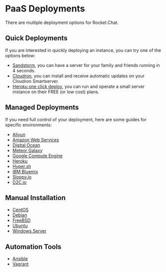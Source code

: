 # PaaS Deployments

There are multiple deployment options for Rocket.Chat.

## Quick Deployments

If you are interested in quickly deploying an instance, you can try one of the options below:

- [Sandstorm](https://apps.sandstorm.io/app/vfnwptfn02ty21w715snyyczw0nqxkv3jvawcah10c6z7hj1hnu0), you can have a server for your family and friends running in 4 seconds.
- [Cloudron](https://cloudron.io/appstore.html#chat.rocket.cloudronapp), you can install and receive automatic updates on your Cloudron Smartserver.
- [Heroku one click deploy](https://heroku.com/deploy?template=https://github.com/RocketChat/Rocket.Chat/tree/master), you can run and operate a small server instance on their FREE (or low cost) plans.

## Managed Deployments

If you need full control of your deployment, here are some guides for specific environments:

- [Aliyun](aliyun/)
- [Amazon Web Services](aws/)
- [Digital Ocean](digital-ocean/)
- [Meteor Galaxy](galaxy/)
- [Google Compute Engine](google-computer-engine/)
- [Heroku](heroku/)
- [Hyper.sh](hyper-sh/)
- [IBM Bluemix](ibm-bluemix/)
- [Sloppy.io](sloppy-io/)
- [D2C.io](d2cio)

## Manual Installation

- [CentOS](/installation/manual-installation/centos/)
- [Debian](/installation/manual-installation/debian/)
- [FreeBSD](/installation/manual-installation/freebsd/)
- [Ubuntu](/installation/manual-installation/ubuntu/)
- [Windows Server](/installation/manual-installation/windows-server/)

## Automation Tools

- [Ansible](/installation/automation-tools/ansible/)
- [Vagrant](/installation/automation-tools/vagrant/)
